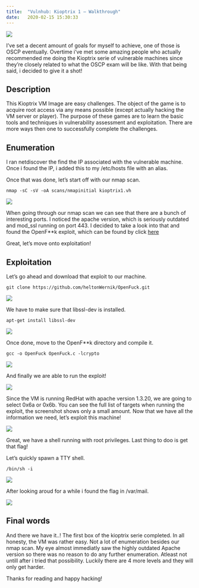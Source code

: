 ```yaml
---
title:  "Vulnhub: Kioptrix 1 — Walkthrough"
date:   2020-02-15 15:30:33
---
```


![](/assets/4/1.png)

I’ve set a decent amount of goals for myself to achieve, one of those is OSCP eventually. Overtime i’ve met some amazing people who actually recommended me doing the Kioptrix serie of vulnerable machines since they’re closely related to what the OSCP exam will be like. With that being said, i decided to give it a shot!

<h2>Description</h2>
This Kioptrix VM Image are easy challenges. The object of the game is to acquire root access via any means possible (except actually hacking the VM server or player). The purpose of these games are to learn the basic tools and techniques in vulnerability assessment and exploitation. There are more ways then one to successfully complete the challenges.

<h2>Enumeration</h2>
I ran netdiscover the find the IP associated with the vulnerable machine. Once i found the IP, i added this to my /etc/hosts file with an alias.

Once that was done, let’s start off with our nmap scan.

```
nmap -sC -sV -oA scans/nmapinitial kioptrix1.vh
```

![](/assets/4/2.png)

When going through our nmap scan we can see that there are a bunch of interesting ports. I noticed the apache version, which is seriously outdated and mod_ssl running on port 443. I decided to take a look into that and found the OpenF**k exploit, which can be found by click [here](https://github.com/heltonWernik/OpenLuck)

Great, let’s move onto exploitation!

<h2>Exploitation</h2>
Let’s go ahead and download that exploit to our machine.

```
git clone https://github.com/heltonWernik/OpenFuck.git
```

![](/assets/4/3.png)

We have to make sure that libssl-dev is installed.

```
apt-get install libssl-dev
```

![](/assets/4/4.png)

Once done, move to the OpenF**k directory and compile it.


```
gcc -o OpenFuck OpenFuck.c -lcrypto

```
![](/assets/4/5.png)

And finally we are able to run the exploit!

![](/assets/4/6.png)

Since the VM is running RedHat with apache version 1.3.20, we are going to select 0x6a or 0x6b. You can see the full list of targets when running the exploit, the screenshot shows only a small amount.
Now that we have all the information we need, let’s exploit this machine!

![](/assets/4/7.png)

Great, we have a shell running with root privileges. Last thing to doo is get that flag!

Let’s quickly spawn a TTY shell.

```
/bin/sh -i
```
![](/assets/4/8.png)

After looking aroud for a while i found the flag in /var/mail.

![](/assets/4/9.png)

<h2>Final words</h2>
And there we have it..! The first box of the kioptrix serie completed. In all honesty, the VM was rather easy. Not a lot of enumeration besides our nmap scan. My eye almost immediatly saw the highly outdated Apache version so there was no reason to do any further enumeration. Atleast not untill after i tried that possibility. Luckily there are 4 more levels and they will only get harder.

Thanks for reading and happy hacking!